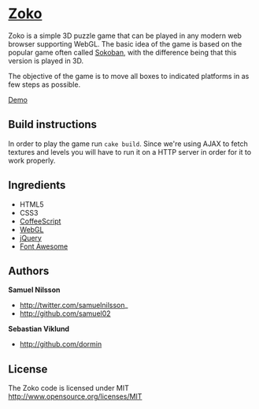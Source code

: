 [Zoko](http://lula.github.com/game-off-2012)
==================

Zoko is a simple 3D puzzle game that can be played in any modern web browser supporting WebGL. The basic idea of the game is based on the popular game often called [Sokoban](http://en.wikipedia.org/wiki/Sokoban),
 with the difference being that this version is played in 3D.

The objective of the game is to move all boxes to indicated platforms in as few steps as possible.

[Demo](http://lulea.github.com/game-off-2012)


Build instructions
------------------
In order to play the game run `cake build`. Since we're using AJAX to fetch textures and levels you will have to run it on a HTTP server
in order for it to work properly.


Ingredients
------------------
+ HTML5
+ CSS3
+ [CoffeeScript](http://coffeescript.org/)
+ [WebGL](http://en.wikipedia.org/wiki/WebGL)
+ [jQuery](http://jquery.com)
+ [Font Awesome](http://fortawesome.github.com/Font-Awesome)


Authors
------------------
**Samuel Nilsson**
+ http://twitter.com/samuelnilsson_
+ http://github.com/samuel02

**Sebastian Viklund**
+ http://github.com/dormin


License
------------------
The Zoko code is licensed under MIT http://www.opensource.org/licenses/MIT
